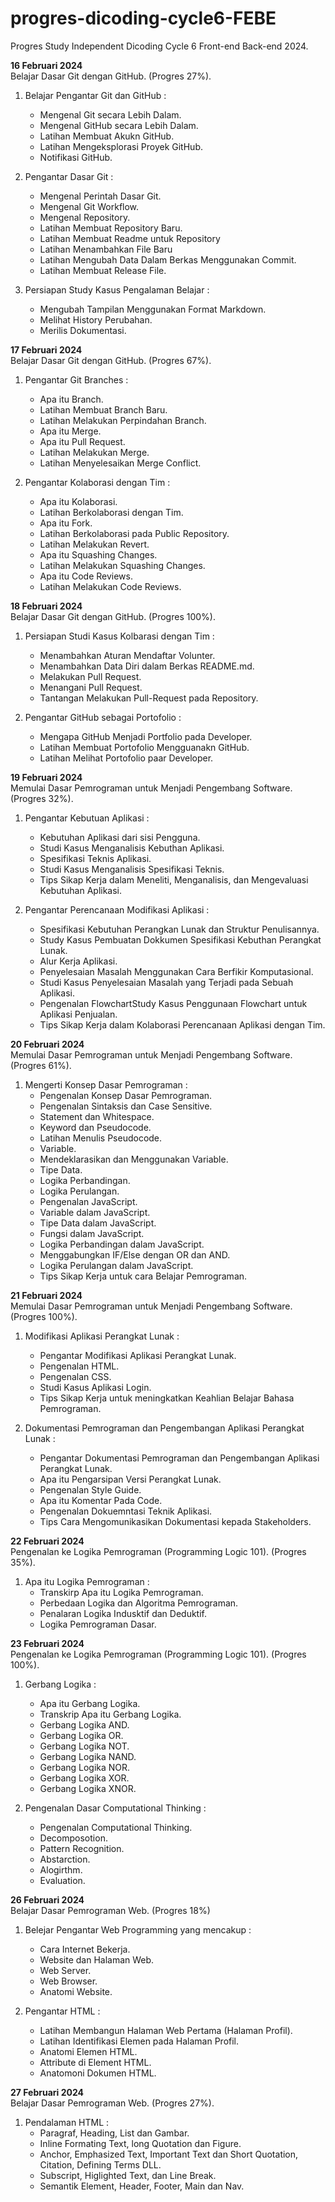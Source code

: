 # progres-dicoding-cycle6-FEBE
Progres Study Independent Dicoding Cycle 6 Front-end Back-end 2024.

**16 Februari 2024**<br>
Belajar Dasar Git dengan GitHub. (Progres 27%).<br>

1. Belajar Pengantar Git dan GitHub :
   * Mengenal Git secara Lebih Dalam.
   * Mengenal GitHub secara Lebih Dalam.
   * Latihan Membuat Akukn GitHub.
   * Latihan Mengeksplorasi Proyek GitHub.
   * Notifikasi GitHub.<br>
   
2. Pengantar Dasar Git :
   * Mengenal Perintah Dasar Git.
   * Mengenal Git Workflow.
   * Mengenal Repository.
   * Latihan Membuat Repository Baru.
   * Latihan Membuat Readme untuk Repository
   * Latihan Menambahkan File Baru
   * Latihan Mengubah Data Dalam Berkas Menggunakan Commit.
   * Latihan Membuat Release File.<br>

3. Persiapan Study Kasus Pengalaman Belajar :
   * Mengubah Tampilan Menggunakan Format Markdown.
   * Melihat History Perubahan.
   * Merilis Dokumentasi.<br>

**17 Februari 2024**<br>
Belajar Dasar Git dengan GitHub. (Progres 67%).<br>  
   
1. Pengantar Git Branches :
   * Apa itu Branch.
   * Latihan Membuat Branch Baru.
   * Latihan Melakukan Perpindahan Branch.
   * Apa itu Merge.
   * Apa itu Pull Request.
   * Latihan Melakukan Merge.
   * Latihan Menyelesaikan Merge Conflict.<br>

2. Pengantar Kolaborasi dengan Tim :
   * Apa itu Kolaborasi.
   * Latihan Berkolaborasi dengan Tim.
   * Apa itu Fork.
   * Latihan Berkolaborasi pada Public Repository.
   * Latihan Melakukan Revert.
   * Apa itu Squashing Changes.
   * Latihan Melakukan Squashing Changes.
   * Apa itu Code Reviews.
   * Latihan Melakukan Code Reviews.<br>

**18 Februari 2024**<br>
Belajar Dasar Git dengan GitHub. (Progres 100%).<br>

1. Persiapan Studi Kasus Kolbarasi dengan Tim :
   * Menambahkan Aturan Mendaftar Volunter.
   * Menambahkan Data Diri dalam Berkas README.md.
   * Melakukan Pull Request.
   * Menangani Pull Request.
   * Tantangan Melakukan Pull-Request pada Repository.<br>

2. Pengantar GitHub sebagai Portofolio :
   * Mengapa GitHub Menjadi Portfolio pada Developer.
   * Latihan Membuat Portofolio Mengguanakn GitHub.
   * Latihan Melihat Portofolio paar Developer.<br>

**19 Februari 2024**<br>
Memulai Dasar Pemrograman untuk Menjadi Pengembang Software. (Progres 32%).<br>

1. Pengantar Kebutuan Aplikasi :
   * Kebutuhan Aplikasi dari sisi Pengguna.
   * Studi Kasus Menganalisis Kebuthan Aplikasi.
   * Spesifikasi Teknis Aplikasi.
   * Studi Kasus Menganalisis Spesifikasi Teknis.
   * Tips Sikap Kerja dalam Meneliti, Menganalisis, dan Mengevaluasi Kebutuhan Aplikasi.<br>

2. Pengantar Perencanaan Modifikasi Aplikasi :
   * Spesifikasi Kebutuhan Perangkan Lunak dan Struktur Penulisannya.
   * Study Kasus Pembuatan Dokkumen Spesifikasi Kebuthan Perangkat Lunak.
   * Alur Kerja Aplikasi.
   * Penyelesaian Masalah Menggunakan Cara Berfikir Komputasional.
   * Studi Kasus Penyelesaian Masalah yang Terjadi pada Sebuah Aplikasi.
   * Pengenalan FlowchartStudy Kasus Penggunaan Flowchart untuk Aplikasi Penjualan.
   * Tips Sikap Kerja dalam Kolaborasi Perencanaan Aplikasi dengan Tim.

**20 Februari 2024**<br>
Memulai Dasar Pemrograman untuk Menjadi Pengembang Software. (Progres 61%).<br>

1. Mengerti Konsep Dasar Pemrograman :
   * Pengenalan Konsep Dasar Pemrograman.
   * Pengenalan Sintaksis dan Case Sensitive.
   * Statement dan Whitespace.
   * Keyword dan Pseudocode.
   * Latihan Menulis Pseudocode.
   * Variable.
   * Mendeklarasikan dan Menggunakan Variable.
   * Tipe Data.
   * Logika Perbandingan.
   * Logika Perulangan.
   * Pengenalan JavaScript.
   * Variable dalam JavaScript.
   * Tipe Data dalam JavaScript.
   * Fungsi dalam JavaScript.
   * Logika Perbandingan dalam JavaScript.
   * Menggabungkan IF/Else dengan OR dan AND.
   * Logika Perulangan dalam JavaScript.
   * Tips Sikap Kerja untuk cara Belajar Pemrograman.<br>

**21 Februari 2024**<br>
Memulai Dasar Pemrograman untuk Menjadi Pengembang Software. (Progres 100%).<br>

1. Modifikasi Aplikasi Perangkat Lunak :
   * Pengantar Modifikasi Aplikasi Perangkat Lunak.
   * Pengenalan HTML.
   * Pengenalan CSS.
   * Studi Kasus Aplikasi Login.
   * Tips Sikap Kerja untuk meningkatkan Keahlian Belajar Bahasa Pemrograman.<br>

2. Dokumentasi Pemrograman dan Pengembangan Aplikasi Perangkat Lunak :
   * Pengantar Dokumentasi Pemrograman dan Pengembangan Aplikasi Perangkat Lunak.
   * Apa itu Pengarsipan Versi Perangkat Lunak.
   * Pengenalan Style Guide.
   * Apa itu Komentar Pada Code.
   * Pengenalan Dokuemntasi Teknik Aplikasi.
   * Tips Cara Mengomunikasikan Dokumentasi kepada Stakeholders.<br>

**22 Februari 2024**<br>
Pengenalan ke Logika Pemrograman (Programming Logic 101). (Progres 35%).<br>

1. Apa itu Logika Pemrograman :
   * Transkirp Apa itu Logika Pemrograman.
   * Perbedaan Logika dan Algoritma Pemrograman.
   * Penalaran Logika Indusktif dan Deduktif.
   * Logika Pemrograman Dasar.<br>

**23 Februari 2024**<br>
Pengenalan ke Logika Pemrograman (Programming Logic 101). (Progres 100%).<br>

1. Gerbang Logika :
   * Apa itu Gerbang Logika.
   * Transkrip Apa itu Gerbang Logika.
   * Gerbang Logika AND.
   * Gerbang Logika OR.
   * Gerbang Logika NOT.
   * Gerbang Logika NAND.
   * Gerbang Logika NOR.
   * Gerbang Logika XOR.
   * Gerbang Logika XNOR.<br>

2. Pengenalan Dasar Computational Thinking :
   * Pengenalan Computational Thinking.
   * Decomposotion.
   * Pattern Recognition.
   * Abstarction.
   * Alogirthm.
   * Evaluation.<br>

**26 Februari 2024**<br>
Belajar Dasar Pemrograman Web. (Progres 18%)<br>
1. Belejar Pengantar Web Programming yang mencakup :
   * Cara Internet Bekerja.
   * Website dan Halaman Web.
   * Web Server.
   * Web Browser.
   * Anatomi Website.<br>

2. Pengantar HTML :
   * Latihan Membangun Halaman Web Pertama (Halaman Profil).
   * Latihan Identifikasi Elemen pada Halaman Profil.
   * Anatomi Elemen HTML.
   * Attribute di Element HTML.
   * Anatomoni Dokumen HTML.<br>

**27 Februari 2024**<br>
Belajar Dasar Pemrograman Web. (Progres 27%).<br>
1. Pendalaman HTML :
   * Paragraf, Heading, List dan Gambar.
   * Inline Formating Text, long Quotation dan Figure.
   * Anchor, Emphasized Text, Important Text dan Short Quotation, Citation, Defining Terms DLL.
   * Subscript, Higlighted Text, dan Line Break.
   * Semantik Element, Header, Footer, Main dan Nav.

